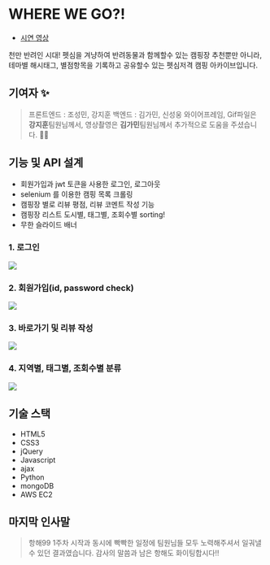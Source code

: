 # WHERE WE GO?!

- [시연 영상][youtubelink]

[youtubelink]: https://youtu.be/T7JPJ8mWwao 'Go google'

천만 반려인 시대!
펫심을 겨냥하여 반려동물과 함께할수 있는 캠핑장 추천뿐만 아니라,
테마별 해시태그, 별점항목을 기록하고 공유할수 있는 펫심저격 캠핑 아카이브입니다.

## 기여자 ✨

> 프론트엔드 : 조성민, 강지훈
> 백엔드 : 김가민, 신성웅
와이어프레임, Gif파일은 **강지훈**팀원님께서, 영상촬영은 **김가민**팀원님께서 추가적으로 도움을 주셨습니다. 🙏🏻

## 기능 및 API 설계

- 회원가입과 jwt 토큰을 사용한 로그인, 로그아웃
- selenium 를 이용한 캠핑 목록 크롤링
- 캠핑장 별로 리뷰 평점, 리뷰 코멘트 작성 기능
- 캠핑장 리스트 도시별, 태그별, 조회수별 sorting!
- 무한 슬라이드 배너

### 1. 로그인

<img src='https://user-images.githubusercontent.com/77700977/133778900-9461d8b0-41dd-44ef-86db-30ac03375cb7.gif'>

### 2. 회원가입(id, password check)

<img src='https://user-images.githubusercontent.com/77700977/133779146-3f10e536-fca7-472e-baa1-08664c83d3a4.gif'>

### 3. 바로가기 및 리뷰 작성

<img src='https://user-images.githubusercontent.com/77700977/133779426-134b622d-8c4d-4a5c-b466-dc81262ff9ef.gif'>

### 4. 지역별, 태그별, 조회수별 분류

<img src='https://user-images.githubusercontent.com/77700977/133779680-208f8f73-176b-4235-8e2c-1070ac9a9452.gif'>

## 기술 스택

- HTML5
- CSS3
- jQuery
- Javascript
- ajax
- Python
- mongoDB
- AWS EC2

## 마지막 인사말

> 항해99 1주차 시작과 동시에 빡빡한 일정에 팀원님들 모두 노력해주셔서 일궈낼 수 있던 결과였습니다. 감사의 말씀과 남은 항해도 화이팅합시다!!
